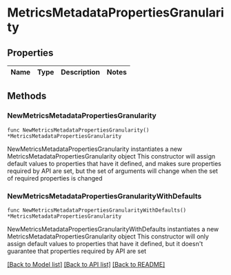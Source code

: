 # MetricsMetadataPropertiesGranularity

## Properties

Name | Type | Description | Notes
------------ | ------------- | ------------- | -------------

## Methods

### NewMetricsMetadataPropertiesGranularity

`func NewMetricsMetadataPropertiesGranularity() *MetricsMetadataPropertiesGranularity`

NewMetricsMetadataPropertiesGranularity instantiates a new MetricsMetadataPropertiesGranularity object
This constructor will assign default values to properties that have it defined,
and makes sure properties required by API are set, but the set of arguments
will change when the set of required properties is changed

### NewMetricsMetadataPropertiesGranularityWithDefaults

`func NewMetricsMetadataPropertiesGranularityWithDefaults() *MetricsMetadataPropertiesGranularity`

NewMetricsMetadataPropertiesGranularityWithDefaults instantiates a new MetricsMetadataPropertiesGranularity object
This constructor will only assign default values to properties that have it defined,
but it doesn't guarantee that properties required by API are set


[[Back to Model list]](../README.md#documentation-for-models) [[Back to API list]](../README.md#documentation-for-api-endpoints) [[Back to README]](../README.md)


